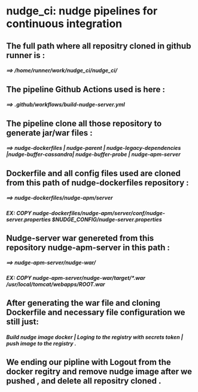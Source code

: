 <h1> nudge_ci: nudge pipelines for continuous integration </h1>
<h2>The full path where all repositry cloned in github runner  is :</h2>
<h5>==> /home/runner/work/nudge_ci/nudge_ci/</h5>

<h2>The  pipeline Github Actions used is here : </h2>
<h5>==> .github/workflows/build-nudge-server.yml</h5>

<h2> The pipeline clone all those repository to generate jar/war files :</h2>
<h5>==> nudge-dockerfiles | nudge-parent  | nudge-legacy-dependencies  |nudge-buffer-cassandra| nudge-buffer-probe | nudge-apm-server</h5>

<h2> Dockerfile and all config files used are cloned from this path of  nudge-dockerfiles repository  :</h2>
<h5>==> nudge-dockerfiles/nudge-apm/server </h5>
<h5> EX: COPY nudge-dockerfiles/nudge-apm/server/conf/nudge-server.properties $NUDGE_CONFIG/nudge-server.properties</h5>

<h2> Nudge-server war genereted from this repository nudge-apm-server in this path : </h2>
<h5>==>  nudge-apm-server/nudge-war/ </h5>
<h5> EX: COPY  nudge-apm-server/nudge-war/target/*.war  /usr/local/tomcat/webapps/ROOT.war </h5>

<h2> After generating the war file and cloning Dockerfile  and necessary file configuration we still just: </h2>
<h5> Build nudge image docker  | Loging to the registry with secrets token | push image to the registry . </h5>

<h2> We ending our pipline with Logout from the docker regitry and remove nudge image after we pushed , and delete all repositry cloned .  </h2>

